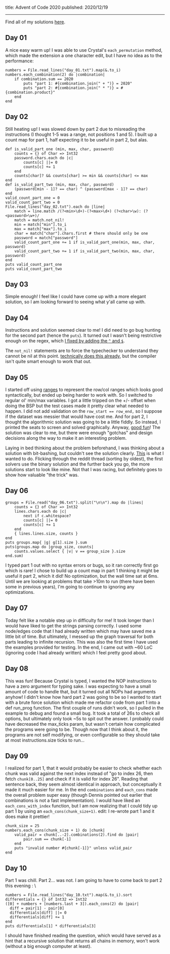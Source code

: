 title: Advent of Code 2020
published: 2020/12/19

---

Find all of my solutions [here](https://github.com/lwakefield/advent-of-code/tree/master/2020). 

## Day 01

A nice easy warm up! I was able to use Crystal's `each_permutation` method, which made the extension a one character edit, but I have no idea as to the performance:

```
numbers = File.read_lines("day_01.txt").map(&.to_i)
numbers.each_combination(2) do |combination|
    if combination.sum == 2020
        puts "part 1: #{combination.join(" + ")} = 2020"
        puts "part 2: #{combination.join(" * ")} = #{combination.product}"
    end
end
```

## Day 02

Still heating up! I was slowed down by part 2 due to misreading the instructions (I thought 1-5 was a range, not positions 1 and 5). I built up a count map for part 1, half expecting it to be useful in part 2, but alas.

```
def is_valid_part_one (min, max, char, password)
    counts = {} of Char => Int32
    password.chars.each do |c|
        counts[c] ||= 0
        counts[c] += 1
    end
    counts[char]? && counts[char] >= min && counts[char] <= max
end
def is_valid_part_two (min, max, char, password)
    (password[min - 1]? == char) ^ (password[max - 1]? == char)
end
valid_count_part_one = 0
valid_count_part_two = 0
File.read_lines("day_02.txt").each do |line|
    match = line.match /(?<min>\d+)-(?<max>\d+) (?<char>\w): (?<password>\w+)/
    match = match.not_nil!
    min = match["min"].to_i
    max = match["max"].to_i
    char = match["char"].chars.first # there should only be one
    password = match["password"]
    valid_count_part_one += 1 if is_valid_part_one(min, max, char, password)
    valid_count_part_two += 1 if is_valid_part_two(min, max, char, password)
end
puts valid_count_part_one
puts valid_count_part_two
```

## Day 03

Simple enough! I feel like I could have come up with a more elegant solution, so I am looking forward to seeing what y'all came up with.

## Day 04

Instructions and solution seemed clear to me! I did need to go bug hunting for the second part (hence the `puts`). It turned out I wasn't being restrictive enough on the regex, which [I fixed by adding the `^` and `$`](https://github.com/lwakefield/advent-of-code/blob/master/2020/day_04.cr#L51).

The `not_nil!` statements are to force the typechecker to understand they cannot be nil at this point. [technically does this already](https://github.com/lwakefield/advent-of-code/blob/master/2020/day_04.cr#L26), but the compiler isn't quite smart enough to work that out.

## Day 05

I started off using [ranges](https://crystal-lang.org/reference/syntax_and_semantics/literals/range.html) to represent the row/col ranges which looks good syntactically, but ended up being harder to work with. So I switched to regular ol' min/max variables.
I got a little tripped on the +/- offset when doing the BSP but the test cases made it pretty clear what needed to happen.
I did not add validation on the `row_start == row_end,` so I suppose if the dataset was messier that would have cost me.
And for part 2, I thought the algorithmic solution was going to be a little fiddly. So instead, I printed the seats to screen and solved graphically.
Anyway, [good fun](https://github.com/lwakefield/advent-of-code/blob/master/2020/day_05.cr)! The solution was clear to me, but there were enough "gotchas" and design decisions along the way to make it an interesting problem.

Laying in bed thinking about the problem beforehand, I was thinking about a solution with bit-bashing, but couldn't see the solution clearly. [This](https://github.com/sophiebits/adventofcode/blob/main/2020/day05.py#L12-L15) is what I wanted  to do.
Flicking through the reddit thread (sorting by oldest), the first solvers use the binary solution and the further back you go, the more solutions start to look like mine.
Not that I was racing, but definitely goes to show how valuable "the trick" was.

## Day 06

```
groups = File.read("day_06.txt").split("\n\n").map do |lines|
    counts = {} of Char => Int32
    lines.chars.each do |c|
        next if c.whitespace?
        counts[c] ||= 0
        counts[c] += 1
    end
    { lines.lines.size, counts }
end
puts groups.map{ |g| g[1].size }.sum
puts(groups.map do |group_size, counts|
    counts.values.select { |v| v == group_size }.size
end.sum)
```

I typed part 1 out with no syntax errors or bugs, so it ran correctly first go which is rare!
I chose to build up a count map in part 1 thinking it might be useful it part 2, which it did!
No optimization, but the wall time sat at 6ms. Until we are looking at problems that take >10m to run (there have been some in previous years), I'm going to continue to ignoring any optimizations.

## Day 07

Today felt like a notable step up in difficulty for me!
It took longer than I would have liked to get the strings parsing correctly.
I used some node/edges code that I had already written which may have saved me a little bit of time. But ultimately, I messed up the graph traversal for both parts leading to infinite recursion.
This was also the first time I have used the examples provided for testing.
In the end, I came out with ~60 LoC (ignoring code I had already written) which I feel pretty good about.

## Day 08

This was fun!
Because Crystal is typed, I wanted the NOP instructions to have a zero argument for typing sake. I was expecting to have a small amount of code to handle that, but it turned out all NOPs had arguments anyhow!
I didn't know how hard part 2 was going to be so I wanted to start with a brute force solution which made me refactor code from part 1 into a def run_prog function. The first couple of runs didn't work, so I pulled in the example to debug and found a small bug. It took a total of 26s to check all options, but ultimately only took ~5s to spit out the answer. I probably could have decreased the max_ticks param, but wasn't certain how complicated the programs were going to be. Though now that I think about it, the programs are not self modifying, or even configurable so they should take at most instructions.size ticks to run...

## Day 09

I realized for part 1, that it would probably be easier to check whether each chunk was valid against the next index instead of "go to index 26, then fetch `chunk[0..25]` and check if it is valid for index 26".
Reading that sentence back, they seem almost identical in approach, but conceptually it made it much easier for me.
In the end `combinations` and `each_cons` made the overall problem super easy (though Dennis pointed out earlier that combinations is not a fast implementation).
I would have liked an `each_cons_with_index` function, but I am now realizing that I could tidy up part 1 by using an `each_cons(chunk_size+1)`.
edit: I re-wrote part 1 and it does make it prettier!

```
chunk_size = 25
numbers.each_cons(chunk_size + 1) do |chunk|
    valid_pair = chunk[..-2].combinations(2).find do |pair|
        pair.sum == chunk[-1]
    end
    puts "invalid number #{chunk[-1]}" unless valid_pair
end
```

## Day 10

Part 1 was chill. Part 2... was not. I am going to have to come back to part 2 this evening : \

```
numbers = File.read_lines("day_10.txt").map(&.to_i).sort
differentials = {} of Int32 => Int32
([0] + numbers + [numbers.last + 3]).each_cons(2) do |pair|
  diff = pair[1] - pair[0]
  differentials[diff] ||= 0
  differentials[diff] += 1
end
puts differentials[1] * differentials[3]
```

I should have finished reading the question, which would have served as a hint that a recursive solution that returns all chains in memory, won't work (without a big enough computer at least).
